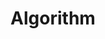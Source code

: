 ---
title: Algorithm
description: Algorithm
image: leetcode.png

# Badge style
style:
    background: "#2a9d8f"
    color: "#fff"
---